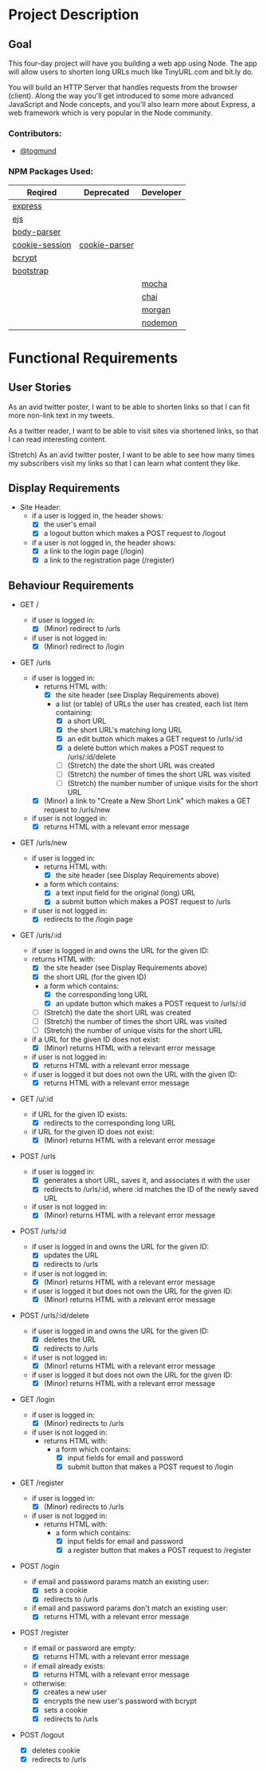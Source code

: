 # Project Description

## Goal
This four-day project will have you building a web app using Node. The app will allow users to shorten long URLs much like TinyURL.com and bit.ly do.

You will build an HTTP Server that handles requests from the browser (client). Along the way you'll get introduced to some more advanced JavaScript and Node concepts, and you'll also learn more about Express, a web framework which is very popular in the Node community.

### Contributors:
- [@togmund](https://github.com/togmund)

### NPM Packages Used:
|Reqired|Deprecated|Developer|
|-|-|-|
|[express](https://github.com/expressjs/express)| | |
|[ejs](https://github.com/mde/ejs)| | |
|[body-parser](https://github.com/expressjs/body-parser)| | |
|[cookie-session](https://github.com/expressjs/cookie-session)|[cookie-parser](https://github.com/expressjs/cookie-parser)| |
|[bcrypt](https://github.com/kelektiv/node.bcrypt.js)| | |
|[bootstrap](https://github.com/twbs/bootstrap)| | |
| | |[mocha](https://github.com/mochajs/mocha)|
| | |[chai](https://github.com/chaijs/chai)|
| | |[morgan](https://github.com/expressjs/morgan)|
| | |[nodemon](https://github.com/remy/nodemon)|

# Functional Requirements

## User Stories
As an avid twitter poster,
I want to be able to shorten links
so that I can fit more non-link text in my tweets.

As a twitter reader,
I want to be able to visit sites via shortened links,
so that I can read interesting content.

(Stretch) As an avid twitter poster,
I want to be able to see how many times my subscribers visit my links
so that I can learn what content they like.

## Display Requirements
- Site Header:
  - if a user is logged in, the header shows:
    - [X] the user's email
    - [X] a logout button which makes a POST request to /logout
  - if a user is not logged in, the header shows:
    - [X] a link to the login page (/login)
    - [X] a link to the registration page (/register) 

## Behaviour Requirements

- GET /
  - if user is logged in:
      - [X] (Minor) redirect to /urls
  - if user is not logged in:
      - [X] (Minor) redirect to /login

- GET /urls

  - if user is logged in:
    - returns HTML with:
      - [X] the site header (see Display Requirements above)
      - a list (or table) of URLs the user has created, each list item containing:
        - [X] a short URL
        - [X] the short URL's matching long URL
        - [X] an edit button which makes a GET request to /urls/:id
        - [X] a delete button which makes a POST request to /urls/:id/delete
        - [ ] (Stretch) the date the short URL was created
        - [ ] (Stretch) the number of times the short URL was visited
        - [ ] (Stretch) the number number of unique visits for the short URL
    - [X] (Minor) a link to "Create a New Short Link" which makes a GET request to /urls/new
  - if user is not logged in:
    - [X] returns HTML with a relevant error message

- GET /urls/new

  - if user is logged in:
    - returns HTML with:
      - [X] the site header (see Display Requirements above)
    - a form which contains:
      - [X] a text input field for the original (long) URL
      - [X] a submit button which makes a POST request to /urls
  - if user is not logged in:
    - [X] redirects to the /login page

- GET /urls/:id

  - if user is logged in and owns the URL for the given ID:
  - returns HTML with:
    - [X] the site header (see Display Requirements above)
    - [X] the short URL (for the given ID)
    - a form which contains:
      - [X] the corresponding long URL
      - [X] an update button which makes a POST request to /urls/:id
    - [ ] (Stretch) the date the short URL was created
    - [ ] (Stretch) the number of times the short URL was visited
    - [ ] (Stretch) the number of unique visits for the short URL
  - if a URL for the given ID does not exist:
    - [X] (Minor) returns HTML with a relevant error message
  - if user is not logged in:
    - [X] returns HTML with a relevant error message
  - if user is logged it but does not own the URL with the given ID:
    - [X] returns HTML with a relevant error message

- GET /u/:id

  - if URL for the given ID exists:
    - [X] redirects to the corresponding long URL
  - if URL for the given ID does not exist:
    - [X] (Minor) returns HTML with a relevant error message

- POST /urls

  - if user is logged in:
    - [x] generates a short URL, saves it, and associates it with the user
    - [x] redirects to /urls/:id, where :id matches the ID of the newly saved URL
  - if user is not logged in:
    - [X] (Minor) returns HTML with a relevant error message

- POST /urls/:id

  - if user is logged in and owns the URL for the given ID:
    - [x] updates the URL
    - [X] redirects to /urls
  - if user is not logged in:
    - [X] (Minor) returns HTML with a relevant error message
  - if user is logged it but does not own the URL for the given ID:
    - [X] (Minor) returns HTML with a relevant error message

- POST /urls/:id/delete
  - if user is logged in and owns the URL for the given ID:
    - [x] deletes the URL
    - [x] redirects to /urls
  - if user is not logged in:
    - [X] (Minor) returns HTML with a relevant error message
  - if user is logged it but does not own the URL for the given ID:
    - [X] (Minor) returns HTML with a relevant error message

- GET /login

  - if user is logged in:
    - [X] (Minor) redirects to /urls
  - if user is not logged in:
    - returns HTML with:
      - a form which contains:
        - [X] input fields for email and password
        - [X] submit button that makes a POST request to /login

- GET /register

  - if user is logged in:
    - [X] (Minor) redirects to /urls
  - if user is not logged in:
    - returns HTML with:
      - a form which contains:
        - [X] input fields for email and password
        - [X] a register button that makes a POST request to /register

- POST /login

  - if email and password params match an existing user:
    - [X] sets a cookie
    - [X] redirects to /urls
  - if email and password params don't match an existing user:
    - [X] returns HTML with a relevant error message

- POST /register

  - if email or password are empty:
    - [X] returns HTML with a relevant error message
  - if email already exists:
    - [X] returns HTML with a relevant error message
  - otherwise:
    - [X] creates a new user
    - [X] encrypts the new user's password with bcrypt
    - [X] sets a cookie
    - [X] redirects to /urls

- POST /logout

  - [X] deletes cookie
  - [X] redirects to /urls